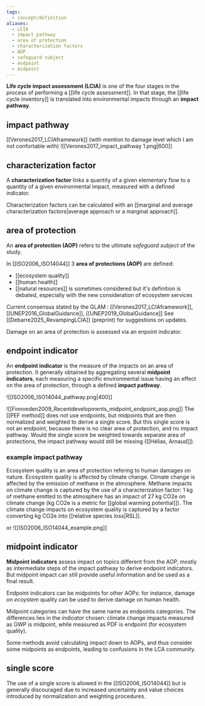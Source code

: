 ```yaml
---
tags:
  - concept/definition
aliases:
  - LCIA
  - impact pathway
  - area of protection
  - characterization factors
  - AOP
  - safeguard subject
  - endpoint
  - midpoint
---
```

**Life cycle impact assessment (LCIA)** is one of the four stages in the process of performing a [[life cycle assessment]]. In that stage, the [[life cycle inventory]] is translated into environmental impacts through an **impact pathway**.
## impact pathway
[[Verones2017_LCIAframework]] (with mention to damage level which I am not confortable with)
![[Verones2017_impact_pathway 1.png|600]]
## characterization factor
A **characterization factor** links a quantity of a given elementary flow to a quantity of a given environmental impact, measured with a defined indicator. 

Characterization factors can be calculated with an [[marginal and average characterization factors|average approach or a marginal approach]].
## area of protection
An **area of protection (AOP)** refers to the ultimate *safeguard subject* of the study.

In [[ISO2006_ISO14044]] 3 **area of protections (AOP)** are defined:
- [[ecosystem quality]]
- [[human health]]
- [[natural resources]] is sometimes considered but it's definition is debated, especially with the new consideration of ecosystem services

Current consensus stated by the GLAM : [[Verones2017_LCIAframework]], [[UNEP2016_GlobalGuidance]], [[UNEP2019_GlobalGuidance]]
See [[Debarre2025_RevampingLCIA]] (preprint) for suggestions on updates.

Damage on an area of protection is assessed via an enpoint indicator.
## endpoint indicator
An **endpoint indicator** is the measure of the impacts on an area of protection. It generally obtained by aggregating several **midpoint indicators**, each measuring a specific environmental issue having an effect on the area of protection, through a defined **impact pathway**. 

![[ISO2006_ISO14044_pathway.png|400]]

![[Finnveden2009_Recentdevelopments_midpoint_endpoint_aop.png]]
The [[PEF method]] does not use endpoints, but midpoints that are then normalized and weighted to derive a single score. But this single score is not an endpoint, because there is no clear area of protection, and no impact pathway. Would the single score be weighted towards separate area of protections, the impact pathway would still be missing ([[Hélias, Arnaud]]).
### example impact pathway
Ecosystem quality is an area of protection refering to human damages on nature.
Ecosystem quality is affected by climate change.
Climate change is affected by the emission of methane in the atmosphere. 
Methane impacts on climate change is captured by the use of a characterization factor: 1 kg of methane emitted to the atmosphere has an impact of 27 kg CO2e on climate change (kg CO2e is a metric for [[global warming potential]]).
The climate change impacts on ecosystem quality is captured by a factor converting kg CO2e into [[relative species loss|RSL]].

or
![[ISO2006_ISO14044_example.png]]
## midpoint indicator
**Midpoint indicators** assess impact on topics different from the AOP, mostly as intermediate steps of the impact pathway to derive endpoint indicators. But midpoint impact can still provide useful information and be used as a final result.

Endpoint indicators can be midpoints for other AOPs: for instance, damage on *ecoystem* quality can be used to derive damage on human health.

Midpoint categories can have the same name as endpoints categories. The differences lies in the *indicator* chosen: climate change impacts measured as GWP is midpoint, while measured as PDF is endpoint (for ecosystem quality).

Some methods avoid calculating impact down to AOPs, and thus consider some midpoints as endpoints, leading to confusions in the LCA community.
## single score
The use of a single score is allowed in the [[ISO2006_ISO14044]] but is generally discouraged due to increased uncertainty and value choices introduced by normalization and weighting procedures.
